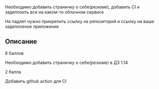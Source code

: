 Необходимо добавить страничку о себе(резюме), добавить CI и задеплоить все на каком-то облачном сервисе

На падлет нужно прикрепить ссылку на репозиторий и ссылку на ваше задеплоеное приложение


Описание
--------

8 баллов

Необходимо добавить страничку о себе(резюме) в ДЗ 1.14


2 балла

Добавить github action для CI
